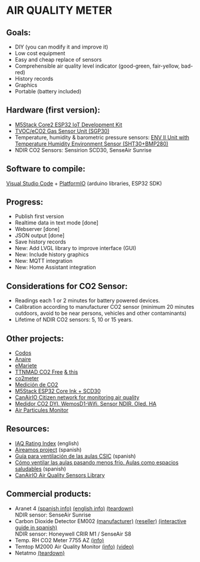 AIR QUALITY METER
=================


Goals:
-----
* DIY (you can modify it and improve it)
* Low cost equipment
* Easy and cheap replace of sensors
* Comprehensible air quality level indicator (good-green, fair-yellow, bad-red)
* History records
* Graphics
* Portable (battery included)


Hardware (first version):
------------------------
* [M5Stack Core2 ESP32 IoT Development Kit](https://docs.m5stack.com/#/en/core/core2?id=m5core2)
* [TVOC/eCO2 Gas Sensor Unit (SGP30)](https://docs.m5stack.com/#/en/unit/tvoc?id=tvoceco2)
* Temperature, humidity & barometric pressure sensors: [ENV II Unit with Temperature Humidity Environment Sensor (SHT30+BMP280)](https://docs.m5stack.com/#/en/unit/envII?id=env-ii)
* NDIR CO2 Sensors: Sensirion SCD30, SenseAir Sunrise


Software to compile: 
-------------------
[Visual Studio Code](https://code.visualstudio.com/) + [PlatformIO](https://platformio.org/install/ide?install=vscode) (arduino libraries, ESP32 SDK) 


Progress:
--------
* Publish first version
* Realtime data in text mode [done]
* Webserver [done]
* JSON output [done]
* Save history records
* New: Add LVGL library to improve interface (GUI)
* New: Include history graphics
* New: MQTT integration
* New: Home Assistant integration
  
  
Considerations for CO2 Sensor:
-----------------------------
* Readings each 1 or 2 minutes for battery powered devices.
* Calibration according to manufacturer CO2 sensor (minimum 20 minutes outdoors, avoid to be near persons, vehicles and other contaminants)
* Lifetime of NDIR CO2 sensors: 5, 10 or 15 years.
  
  
Other projects:
--------------
* [Codos](https://github.com/miguelangelcasanova/codos)
* [Anaire](https://github.com/anaireorg/anaire-devices) 
* [eMariete](https://emariete.com/en/home-co2-meter/)
* [TTNMAD CO2 Free](https://github.com/IoTopenTech/TTNMAD_CO2_FREE) [& this](https://www.medialab-prado.es/en/activities/building-co2-nodes-lorawan-and-ttnmad-v23)
* [co2meter](https://github.com/miguelfreitas/co2meter) 
* [Medición de CO2](http://www.jorgealiaga.com.ar/?page_id=2864)
* [M5Stack ESP32 Core Ink + SCD30](https://github.com/hpsaturn/co2_m5coreink)
* [CanAirIO Citizen network for monitoring air quality](https://canair.io/)
* [Medidor CO2 DYI. WemosD1-Wifi. Sensor NDIR. Oled. HA](https://www.youtube.com/watch?v=Gk2qnFJ18o8&feature=youtu.be)
* [Air Particules Monitor](https://sensor.community/en/sensors/airrohr/)

  
Resources:
---------
* [IAQ Rating Index](http://www.iaquk.org.uk/ESW/Files/IAQ_Rating_Index.pdf) (english)
* [Aireamos project](https://www.aireamos.org/) (spanish)
* [Guía para ventilación de las aulas CSIC](https://digital.csic.es/handle/10261/221538) (spanish)
* [Cómo ventilar las aulas pasando menos frío. Aulas como espacios saludables](https://www.youtube.com/watch?v=1XhTSbLFt1w) (spanish)
* [CanAirIO Air Quality Sensors Library](https://github.com/kike-canaries/canairio_sensorlib)


Commercial products:
-------------------
* Aranet 4 [(spanish info)](https://www.aranet4.es/) [(english info)](https://aranet4.com/) [(teardown)](https://kaspars.net/blog/aranet4-teardown)  
  NDIR sensor: SenseAir Sunrise
* Carbon Dioxide Detector EM002 [(manufacturer)](https://www.alibaba.com/product-detail/Portable-Digital-Co2-Meter-Co2-Monitor_1600141548089.html?spm=a2700.shop_index.111720.3.ad642356fgKz1j) [(reseller)](https://www.kkmoon.com/p-e9194.html) [(interactive guide in spanish)](https://view.genial.ly/5fda916d37663f0d6c04ee89)  
  NDIR sensor: Honeywell CRIR M1 / SenseAir S8
* Temp. RH CO2 Meter 7755 AZ [(info)](https://www.az-instrument.com.tw/en/product-616380/Temp-RH-CO2-Meter-7755-AZ.html)
* Temtop M2000 Air Quality Monitor [(info)](https://www.elitechustore.com/collections/air-quality-detector/products/temtop-m2000-2nd-generation-air-quality-monitor-for-pm2-5-pm10-particles-co2-hcho-temperature-humidity-settable-audio-alarm-data-export-recording-curve-easy-calibration) [(video)](https://www.youtube.com/watch?v=ITUzYioZhCs)
* Netatmo [(teardown)](https://www.fictiv.com/teardowns/netatmo-weather-station-teardown-part-2-indoor-module)
